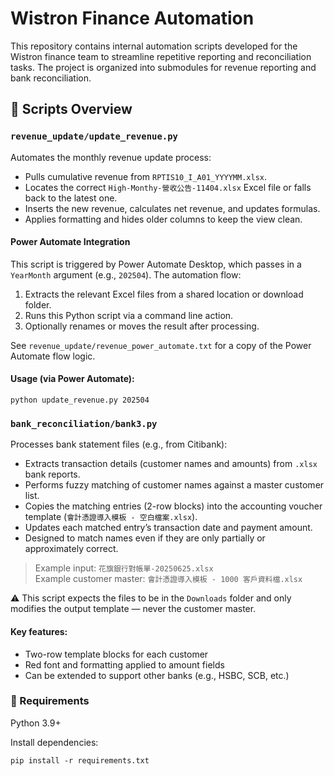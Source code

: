 # Wistron Finance Automation

This repository contains internal automation scripts developed for the Wistron finance team to streamline repetitive reporting and reconciliation tasks. The project is organized into submodules for revenue reporting and bank reconciliation.


## 🔧 Scripts Overview

### `revenue_update/update_revenue.py`

Automates the monthly revenue update process:

- Pulls cumulative revenue from `RPTIS10_I_A01_YYYYMM.xlsx`.
- Locates the correct `High-Monthy-營收公告-11404.xlsx` Excel file or falls back to the latest one.
- Inserts the new revenue, calculates net revenue, and updates formulas.
- Applies formatting and hides older columns to keep the view clean.

#### Power Automate Integration

This script is triggered by Power Automate Desktop, which passes in a `YearMonth` argument (e.g., `202504`). The automation flow:

1. Extracts the relevant Excel files from a shared location or download folder.
2. Runs this Python script via a command line action.
3. Optionally renames or moves the result after processing.

See `revenue_update/revenue_power_automate.txt` for a copy of the Power Automate flow logic.

#### Usage (via Power Automate):
```
python update_revenue.py 202504
```

### `bank_reconciliation/bank3.py`

Processes bank statement files (e.g., from Citibank):

- Extracts transaction details (customer names and amounts) from `.xlsx` bank reports.
- Performs fuzzy matching of customer names against a master customer list.
- Copies the matching entries (2-row blocks) into the accounting voucher template (`會計憑證導入模板 - 空白檔案.xlsx`).
- Updates each matched entry’s transaction date and payment amount.
- Designed to match names even if they are only partially or approximately correct.

> Example input: `花旗銀行對帳單-20250625.xlsx`  
> Example customer master: `會計憑證導入模板 - 1000 客戶資料檔.xlsx`

⚠ This script expects the files to be in the `Downloads` folder and only modifies the output template — never the customer master.

#### Key features:
- Two-row template blocks for each customer
- Red font and formatting applied to amount fields
- Can be extended to support other banks (e.g., HSBC, SCB, etc.)

### 📌 Requirements
Python 3.9+

Install dependencies:
```
pip install -r requirements.txt
```
